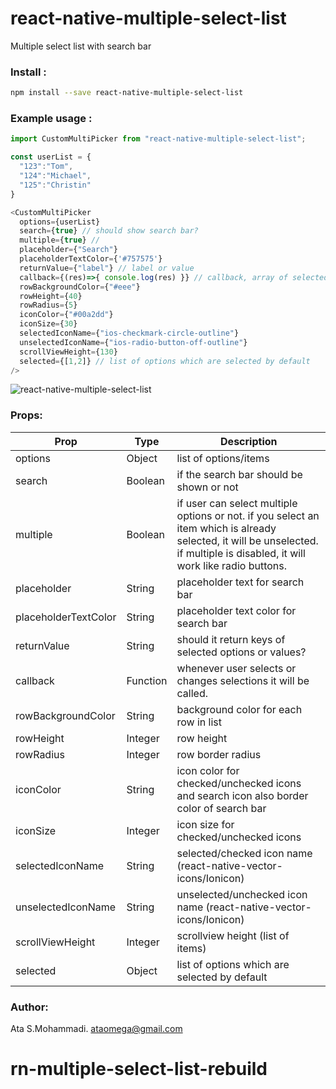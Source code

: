 # react-native-multiple-select-list
Multiple select list with search bar

### Install :
```sh
npm install --save react-native-multiple-select-list
```
### Example usage :
```javascript
import CustomMultiPicker from "react-native-multiple-select-list";

const userList = {
  "123":"Tom",
  "124":"Michael",
  "125":"Christin"
}

<CustomMultiPicker
  options={userList}
  search={true} // should show search bar?
  multiple={true} //
  placeholder={"Search"}
  placeholderTextColor={'#757575'}
  returnValue={"label"} // label or value
  callback={(res)=>{ console.log(res) }} // callback, array of selected items
  rowBackgroundColor={"#eee"}
  rowHeight={40}
  rowRadius={5}
  iconColor={"#00a2dd"}
  iconSize={30}
  selectedIconName={"ios-checkmark-circle-outline"}
  unselectedIconName={"ios-radio-button-off-outline"}
  scrollViewHeight={130}
  selected={[1,2]} // list of options which are selected by default
/>
```

![react-native-multiple-select-list](https://raw.githubusercontent.com/ataomega/react-native-multiple-select-list/master/screenshot.png)


### Props:
| Prop | Type | Description |
| ------ | ------ | ------ |
| options | Object | list of options/items |
| search | Boolean | if the search bar should be shown or not |
| multiple | Boolean | if user can select multiple options or not. if you select an item which is already selected, it will be unselected. if multiple is disabled, it will work like radio buttons. |
| placeholder | String | placeholder text for search bar |
| placeholderTextColor | String | placeholder text color for search bar |
| returnValue | String | should it return keys of selected options or values? |
| callback | Function | whenever user selects or changes selections it will be called. |
| rowBackgroundColor | String | background color for each row in list |
| rowHeight | Integer | row height |
| rowRadius | Integer | row border radius |
| iconColor | String | icon color for checked/unchecked icons and search icon also border color of search bar |
| iconSize | Integer | icon size for checked/unchecked icons |
| selectedIconName | String | selected/checked icon name (react-native-vector-icons/Ionicon) |
| unselectedIconName | String | unselected/unchecked icon name (react-native-vector-icons/Ionicon) |
| scrollViewHeight | Integer |scrollview height (list of items) |
| selected | Object | list of options which are selected by default |

### Author:
Ata S.Mohammadi.
ataomega@gmail.com
# rn-multiple-select-list-rebuild
